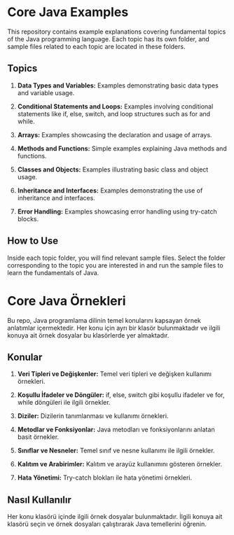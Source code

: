 # Core Java Examples

This repository contains example explanations covering fundamental topics of the Java programming language. Each topic has its own folder, and sample files related to each topic are located in these folders.

## Topics

1. **Data Types and Variables:** Examples demonstrating basic data types and variable usage.

2. **Conditional Statements and Loops:** Examples involving conditional statements like if, else, switch, and loop structures such as for and while.

3. **Arrays:** Examples showcasing the declaration and usage of arrays.

4. **Methods and Functions:** Simple examples explaining Java methods and functions.

5. **Classes and Objects:** Examples illustrating basic class and object usage.

6. **Inheritance and Interfaces:** Examples demonstrating the use of inheritance and interfaces.

7. **Error Handling:** Examples showcasing error handling using try-catch blocks.

## How to Use

Inside each topic folder, you will find relevant sample files. Select the folder corresponding to the topic you are interested in and run the sample files to learn the fundamentals of Java.

# Core Java Örnekleri

Bu repo, Java programlama dilinin temel konularını kapsayan örnek anlatımlar içermektedir. Her konu için ayrı bir klasör bulunmaktadır ve ilgili konuya ait örnek dosyalar bu klasörlerde yer almaktadır.

## Konular

1. **Veri Tipleri ve Değişkenler:** Temel veri tipleri ve değişken kullanımı örnekleri.

2. **Koşullu İfadeler ve Döngüler:** if, else, switch gibi koşullu ifadeler ve for, while döngüleri ile ilgili örnekler.

3. **Diziler:** Dizilerin tanımlanması ve kullanımı örnekleri.

4. **Metodlar ve Fonksiyonlar:** Java metodları ve fonksiyonlarını anlatan basit örnekler.

5. **Sınıflar ve Nesneler:** Temel sınıf ve nesne kullanımı ile ilgili örnekler.

6. **Kalıtım ve Arabirimler:** Kalıtım ve arayüz kullanımını gösteren örnekler.

7. **Hata Yönetimi:** Try-catch blokları ile hata yönetimi örnekleri.


## Nasıl Kullanılır

Her konu klasörü içinde ilgili örnek dosyalar bulunmaktadır. İlgili konuya ait klasörü seçin ve örnek dosyaları çalıştırarak Java temellerini öğrenin.

